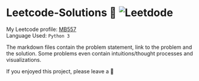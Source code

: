 # Leetcode-Solutions :dart: ![Leetdode](https://camo.githubusercontent.com/1779bfec2c59705e55f1c943fa7ca4e75c7c56f6/68747470733a2f2f696d672e736869656c64732e696f2f62616467652f2533452d4c656574636f64652d626c75652e737667)

My Leetcode profile: [MB557](leetcode.com/mb557x/) <br>
Language Used: ```Python 3```

The markdown files contain the problem statement, link to the problem and the solution. Some problems even contain intuitions/thought processes and visualizations.

If you enjoyed this project, please leave a :star2:
